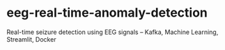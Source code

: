 # eeg-real-time-anomaly-detection
Real-time seizure detection using EEG signals – Kafka, Machine Learning, Streamlit, Docker
